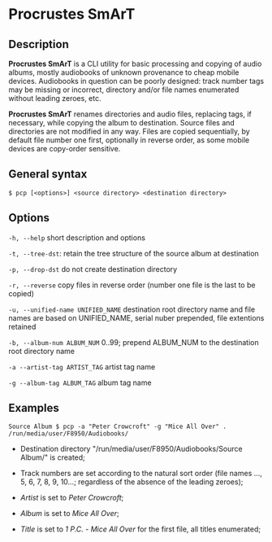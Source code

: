 Procrustes SmArT
================

Description
-----------
**Procrustes SmArT** is a CLI utility for basic processing and copying
of audio albums, mostly audiobooks of unknown provenance to cheap mobile
devices. Audiobooks in question can be poorly designed: track number tags
may be missing or incorrect, directory and/or file names enumerated
without leading zeroes, etc.

**Procrustes SmArT** renames directories and audio files, replacing tags,
if necessary, while copying the album to destination. Source files
and directories are not modified in any way. Files are copied sequentially,
by default file number one first, optionally in reverse order, as some
mobile devices are copy-order sensitive.

General syntax
--------------

``$ pcp [<options>] <source directory> <destination directory>``

Options
-------

``-h, --help``
short description and options

``-t, --tree-dst``:
retain the tree structure of the source album at destination

``-p, --drop-dst``
do not create destination directory

``-r, --reverse``
copy files in reverse order (number one file is the last to be copied)

``-u, --unified-name UNIFIED_NAME``
destination root directory name and file names are based on UNIFIED_NAME,
serial nuber prepended, file extentions retained

``-b, --album-num ALBUM_NUM``
0..99; prepend ALBUM_NUM to the destination root directory name

``-a --artist-tag ARTIST_TAG``
artist tag name

``-g --album-tag ALBUM_TAG``
album tag name

Examples
--------

``Source Album $ pcp -a "Peter Crowcroft" -g "Mice All Over" . /run/media/user/F8950/Audiobooks/``

- Destination directory "/run/media/user/F8950/Audiobooks/Source Album/" is created;

- Track numbers are set according to the natural sort order (file names ..., 5, 6, 7, 8, 9, 10...;
regardless of the absence of the leading zeroes);

- *Artist* is set to *Peter Crowcroft*;

- *Album* is set to *Mice All Over*;

- *Title* is set to *1 P.C. - Mice All Over* for the first file, all titles enumerated;